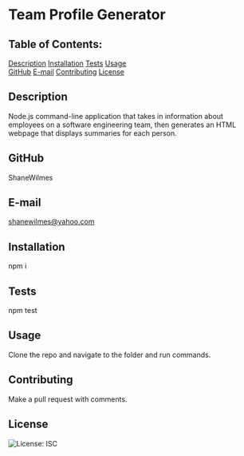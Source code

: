 # Team Profile Generator

## Table of Contents:
  [Description](#Description) 
  [Installation](#Installation)
  [Tests](#Tests)
  [Usage](#Usage)  
  [GitHub](#GitHub)
  [E-mail](#E-mail)
  [Contributing](#Contributing)
  [License](#License)  

## Description
Node.js command-line application that takes in information about employees on a software engineering team, then generates an HTML webpage that displays summaries for each person. 

## GitHub
ShaneWilmes

## E-mail
shanewilmes@yahoo.com

## Installation
npm i

## Tests
npm test

## Usage
Clone the repo and navigate to the folder and run commands.

## Contributing
Make a pull request with comments.

## License

![License: ISC](https://img.shields.io/badge/License-ISC-blue.svg)





    

